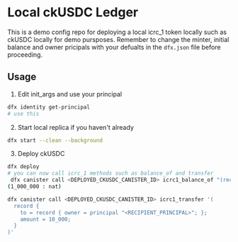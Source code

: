# Local ckUSDC Ledger 

This is a demo config repo for deploying a local icrc_1 token locally such as ckUSDC locally for demo pursposes. Remember to change the minter, initial balance and owner pricipals with your defualts in the `dfx.json` file before proceeding.

## Usage

1. Edit init_args and use your principal

```bash
dfx identity get-principal
# use this
```

2. Start local replica if you haven't already

```bash
dfx start --clean --background
```

3. Deploy ckUSDC

```bash
dfx deploy
# you can now call icrc_1 methods such as balance_of and transfer
 dfx canister call <DEPLOYED_CKUSDC_CANISTER_ID> icrc1_balance_of "(record { owner = principal \"<YOUR_PRINCIPAL>\"; })"
(1_000_000 : nat)

dfx canister call <DEPLOYED_CKUSDC_CANISTER_ID> icrc1_transfer '(
  record {
    to = record { owner = principal "<RECIPIENT_PRINCIPAL>"; };
    amount = 10_000;
  }
)'
```

